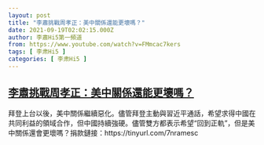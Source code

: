 ```yaml
---
layout: post
title: "李肅挑戰周孝正：美中關係還能更壞嗎？"
date: 2021-09-19T02:02:15.000Z
author: 李肅Hi5第一頻道
from: https://www.youtube.com/watch?v=FMmcac7kers
tags: [ 李肃Hi5 ]
categories: [ 李肃Hi5 ]
---
```

<!--1632016935000-->
[李肅挑戰周孝正：美中關係還能更壞嗎？](https://www.youtube.com/watch?v=FMmcac7kers)
------

<div>
拜登上台以後，美中關係繼續惡化。儘管拜登主動與習近平通話，希望求得中國在共同利益的領域合作，但中國持續強硬。儘管雙方都表示希望“回到正軌”，但是美中關係還會更壞嗎？捐款鏈接：https://tinyurl.com/7nramesc
</div>
